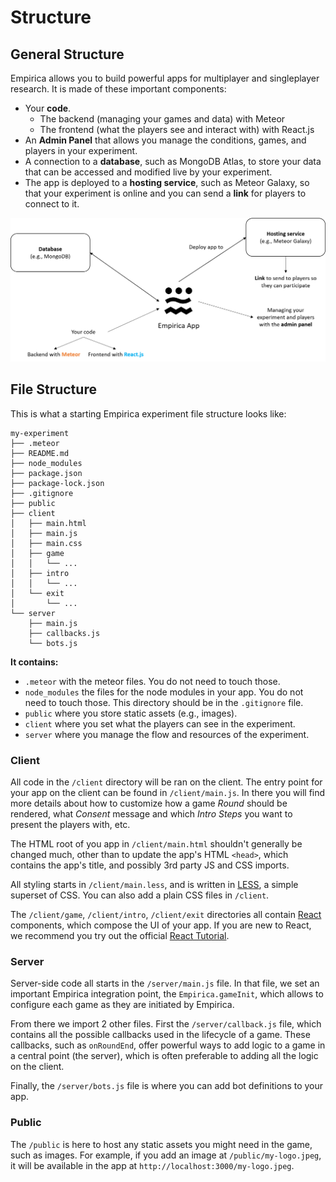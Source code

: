 # Structure

## General Structure

Empirica allows you to build powerful apps for multiplayer and singleplayer research. It is made of these important components:

* Your **code**.
  * The backend \(managing your games and data\) with Meteor
  * The frontend \(what the players see and interact with\) with React.js
* An **Admin Panel** that allows you manage the conditions, games, and players in your experiment.
* A connection to a **database**, such as MongoDB Atlas, to store your data that can be accessed and modified live by your experiment.
* The app is deployed to a **hosting service**, such as Meteor Galaxy, so that your experiment is online and you can send a **link** for players to connect to it.

![](../.gitbook/assets/picture1%20%281%29.png)

## File Structure

This is what a starting Empirica experiment file structure looks like:

```text
my-experiment
├── .meteor
├── README.md
├── node_modules
├── package.json
├── package-lock.json
├── .gitignore
├── public
├── client
│   ├── main.html
│   ├── main.js
│   ├── main.css
│   ├── game
│   │   └── ...
│   ├── intro
│   │   └── ...
│   └── exit
│       └── ...
└── server
    ├── main.js
    ├── callbacks.js
    └── bots.js
```

**It contains:**

* `.meteor` with the meteor files. You do not need to touch those.
* `node_modules` the files for the node modules in your app. You do not need to touch those. This directory should be in the `.gitignore` file.
* `public` where you store static assets \(e.g., images\).
* `client` where you set what the players can see in the experiment.
* `server` where you manage the flow and resources of the experiment.

### Client

All code in the `/client` directory will be ran on the client. The entry point for your app on the client can be found in `/client/main.js`. In there you will find more details about how to customize how a game _Round_ should be rendered, what _Consent_ message and which _Intro Steps_ you want to present the players with, etc.

The HTML root of you app in `/client/main.html` shouldn't generally be changed much, other than to update the app's HTML `<head>`, which contains the app's title, and possibly 3rd party JS and CSS imports.

All styling starts in `/client/main.less`, and is written in [LESS](http://lesscss.org/), a simple superset of CSS. You can also add a plain CSS files in `/client`.

The `/client/game`, `/client/intro`, `/client/exit` directories all contain [React](https://reactjs.org/) components, which compose the UI of your app. If you are new to React, we recommend you try out the official [React Tutorial](https://reactjs.org/tutorial/tutorial.html).

### Server

Server-side code all starts in the `/server/main.js` file. In that file, we set an important Empirica integration point, the `Empirica.gameInit`, which allows to configure each game as they are initiated by Empirica.

From there we import 2 other files. First the `/server/callback.js` file, which contains all the possible callbacks used in the lifecycle of a game. These callbacks, such as `onRoundEnd`, offer powerful ways to add logic to a game in a central point \(the server\), which is often preferable to adding all the logic on the client.

 Finally, the `/server/bots.js` file is where you can add bot definitions to your app.

### Public

The `/public` is here to host any static assets you might need in the game, such as images. For example, if you add an image at `/public/my-logo.jpeg`, it will be available in the app at `http://localhost:3000/my-logo.jpeg`.


